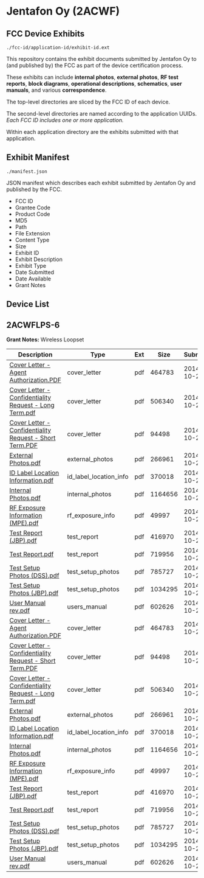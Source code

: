 # Jentafon Oy (2ACWF)
## FCC Device Exhibits

```
./fcc-id/application-id/exhibit-id.ext
```

This repository contains the exhibit documents submitted by Jentafon Oy to (and published by) the FCC as part of the device certification process.

These exhibits can include **internal photos**, **external photos**, **RF test reports**, **block diagrams**, **operational descriptions**, **schematics**, **user manuals**, and various **correspondence**.

The top-level directories are sliced by the FCC ID of each device.

The second-level directories are named according to the application UUIDs. *Each FCC ID includes one or more application.*

Within each application directory are the exhibits submitted with that application. 

## Exhibit Manifest

```
./manifest.json
```

JSON manifest which describes each exhibit submitted by Jentafon Oy and published by the FCC.

- FCC ID
- Grantee Code
- Product Code
- MD5
- Path
- File Extension
- Content Type
- Size
- Exhibit ID
- Exhibit Description
- Exhibit Type
- Date Submitted
- Date Available
- Grant Notes

## Device List
## 2ACWFLPS-6
**Grant Notes:** Wireless Loopset

| Description | Type | Ext | Size | Submitted | Available |
| ----------- | ---- | --- | ---- | --------- | --------- |
| [Cover Letter - Agent Authorization.PDF](2ACWFLPS-6/76a85163762fb518c799e935f6f432b5/2423735.pdf) | cover_letter | pdf | 464783 | 2014-10-21 | 2014-10-21 |
| [Cover Letter - Confidentiality Request - Long Term.pdf](2ACWFLPS-6/76a85163762fb518c799e935f6f432b5/2423751.pdf) | cover_letter | pdf | 506340 | 2014-10-21 | 2014-10-21 |
| [Cover Letter - Confidentiality Request - Short Term.PDF](2ACWFLPS-6/76a85163762fb518c799e935f6f432b5/2423737.pdf) | cover_letter | pdf | 94498 | 2014-10-21 | 2014-10-21 |
| [External Photos.pdf](2ACWFLPS-6/76a85163762fb518c799e935f6f432b5/2423724.pdf) | external_photos | pdf | 266961 | 2014-10-21 | 2014-12-31 |
| [ID Label Location Information.pdf](2ACWFLPS-6/76a85163762fb518c799e935f6f432b5/2423725.pdf) | id_label_location_info | pdf | 370018 | 2014-10-21 | 2014-10-21 |
| [Internal Photos.pdf](2ACWFLPS-6/76a85163762fb518c799e935f6f432b5/2423726.pdf) | internal_photos | pdf | 1164656 | 2014-10-21 | 2014-12-31 |
| [RF Exposure Information (MPE).pdf](2ACWFLPS-6/76a85163762fb518c799e935f6f432b5/2423734.pdf) | rf_exposure_info | pdf | 49997 | 2014-10-21 | 2014-10-21 |
| [Test Report (JBP).pdf](2ACWFLPS-6/76a85163762fb518c799e935f6f432b5/2423729.pdf) | test_report | pdf | 416970 | 2014-10-21 | 2014-10-21 |
| [Test Report.pdf](2ACWFLPS-6/76a85163762fb518c799e935f6f432b5/2423730.pdf) | test_report | pdf | 719956 | 2014-10-21 | 2014-10-21 |
| [Test Setup Photos (DSS).pdf](2ACWFLPS-6/76a85163762fb518c799e935f6f432b5/2423731.pdf) | test_setup_photos | pdf | 785727 | 2014-10-21 | 2014-12-31 |
| [Test Setup Photos (JBP).pdf](2ACWFLPS-6/76a85163762fb518c799e935f6f432b5/2423732.pdf) | test_setup_photos | pdf | 1034295 | 2014-10-21 | 2014-12-31 |
| [User Manual rev.pdf](2ACWFLPS-6/76a85163762fb518c799e935f6f432b5/2423736.pdf) | users_manual | pdf | 602626 | 2014-10-21 | 2014-12-31 |
| [Cover Letter - Agent Authorization.PDF](2ACWFLPS-6/c0e17391911a0638e2634d3f6e85743f/2423735.pdf) | cover_letter | pdf | 464783 | 2014-10-21 | 2014-10-21 |
| [Cover Letter - Confidentiality Request - Short Term.PDF](2ACWFLPS-6/c0e17391911a0638e2634d3f6e85743f/2423737.pdf) | cover_letter | pdf | 94498 | 2014-10-21 | 2014-10-21 |
| [Cover Letter - Confidentiality Request - Long Term.pdf](2ACWFLPS-6/c0e17391911a0638e2634d3f6e85743f/2423751.pdf) | cover_letter | pdf | 506340 | 2014-10-21 | 2014-10-21 |
| [External Photos.pdf](2ACWFLPS-6/c0e17391911a0638e2634d3f6e85743f/2423724.pdf) | external_photos | pdf | 266961 | 2014-10-21 | 2014-12-31 |
| [ID Label Location Information.pdf](2ACWFLPS-6/c0e17391911a0638e2634d3f6e85743f/2423725.pdf) | id_label_location_info | pdf | 370018 | 2014-10-21 | 2014-10-21 |
| [Internal Photos.pdf](2ACWFLPS-6/c0e17391911a0638e2634d3f6e85743f/2423726.pdf) | internal_photos | pdf | 1164656 | 2014-10-21 | 2014-12-31 |
| [RF Exposure Information (MPE).pdf](2ACWFLPS-6/c0e17391911a0638e2634d3f6e85743f/2423734.pdf) | rf_exposure_info | pdf | 49997 | 2014-10-21 | 2014-10-21 |
| [Test Report (JBP).pdf](2ACWFLPS-6/c0e17391911a0638e2634d3f6e85743f/2423729.pdf) | test_report | pdf | 416970 | 2014-10-21 | 2014-10-21 |
| [Test Report.pdf](2ACWFLPS-6/c0e17391911a0638e2634d3f6e85743f/2423730.pdf) | test_report | pdf | 719956 | 2014-10-21 | 2014-10-21 |
| [Test Setup Photos (DSS).pdf](2ACWFLPS-6/c0e17391911a0638e2634d3f6e85743f/2423731.pdf) | test_setup_photos | pdf | 785727 | 2014-10-21 | 2014-12-31 |
| [Test Setup Photos (JBP).pdf](2ACWFLPS-6/c0e17391911a0638e2634d3f6e85743f/2423732.pdf) | test_setup_photos | pdf | 1034295 | 2014-10-21 | 2014-12-31 |
| [User Manual rev.pdf](2ACWFLPS-6/c0e17391911a0638e2634d3f6e85743f/2423736.pdf) | users_manual | pdf | 602626 | 2014-10-21 | 2014-12-31 |
